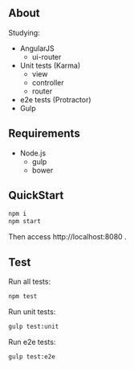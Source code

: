 ## About

Studying:

+ AngularJS
  - ui-router
+ Unit tests (Karma)
  - view
  - controller
  - router
+ e2e tests (Protractor)
+ Gulp

## Requirements

+ Node.js
  - gulp
  - bower

## QuickStart

``` sh
npm i
npm start
```
Then access http://localhost:8080 .

## Test

Run all tests:
``` sh
npm test 
```

Run unit tests:
``` sh
gulp test:unit
```


Run e2e tests:
``` sh
gulp test:e2e
```

